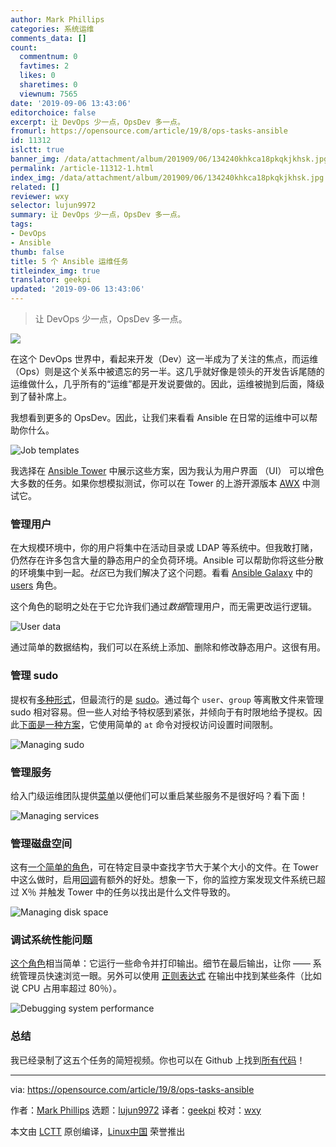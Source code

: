 ```yaml
---
author: Mark Phillips
categories: 系统运维
comments_data: []
count:
  commentnum: 0
  favtimes: 2
  likes: 0
  sharetimes: 0
  viewnum: 7565
date: '2019-09-06 13:43:06'
editorchoice: false
excerpt: 让 DevOps 少一点，OpsDev 多一点。
fromurl: https://opensource.com/article/19/8/ops-tasks-ansible
id: 11312
islctt: true
banner_img: /data/attachment/album/201909/06/134240khkca18pkqkjkhsk.jpg
permalink: /article-11312-1.html
index_img: /data/attachment/album/201909/06/134240khkca18pkqkjkhsk.jpg.thumb.jpg
related: []
reviewer: wxy
selector: lujun9972
summary: 让 DevOps 少一点，OpsDev 多一点。
tags:
- DevOps
- Ansible
thumb: false
title: 5 个 Ansible 运维任务
titleindex_img: true
translator: geekpi
updated: '2019-09-06 13:43:06'
---
```



> 
> 让 DevOps 少一点，OpsDev 多一点。
> 
> 
> 


![](/data/attachment/album/201909/06/134240khkca18pkqkjkhsk.jpg)


在这个 DevOps 世界中，看起来开发（Dev）这一半成为了关注的焦点，而运维（Ops）则是这个关系中被遗忘的另一半。这几乎就好像是领头的开发告诉尾随的运维做什么，几乎所有的“运维”都是开发说要做的。因此，运维被抛到后面，降级到了替补席上。


我想看到更多的 OpsDev。因此，让我们来看看 Ansible 在日常的运维中可以帮助你什么。


![Job templates](/data/attachment/album/201909/06/134315p4j9rj85j2ricztj.png "Job templates")


我选择在 [Ansible Tower](https://www.ansible.com/products/tower) 中展示这些方案，因为我认为用户界面 （UI） 可以增色大多数的任务。如果你想模拟测试，你可以在 Tower 的上游开源版本 [AWX](https://github.com/ansible/awx) 中测试它。


### 管理用户


在大规模环境中，你的用户将集中在活动目录或 LDAP 等系统中。但我敢打赌，仍然存在许多包含大量的静态用户的全负荷环境。Ansible 可以帮助你将这些分散的环境集中到一起。*社区*已为我们解决了这个问题。看看 [Ansible Galaxy](https://galaxy.ansible.com) 中的 [users](https://galaxy.ansible.com/singleplatform-eng/users) 角色。


这个角色的聪明之处在于它允许我们通过*数据*管理用户，而无需更改运行逻辑。


![User data](/data/attachment/album/201909/06/134319qgx28xmh42kkxd4m.png "User data")


通过简单的数据结构，我们可以在系统上添加、删除和修改静态用户。这很有用。


### 管理 sudo


提权有[多种形式](https://docs.ansible.com/ansible/latest/plugins/become.html)，但最流行的是 [sudo](https://www.sudo.ws/intro.html)。通过每个 `user`、`group` 等离散文件来管理 sudo 相对容易。但一些人对给予特权感到紧张，并倾向于有时限地给予提权。因此[下面是一种方案](https://github.com/phips/ansible-demos/tree/master/roles/sudo)，它使用简单的 `at` 命令对授权访问设置时间限制。


![Managing sudo](/data/attachment/album/201909/06/134321mazkpfkpyk8kvhta.png "Managing sudo")


### 管理服务


给入门级运维团队提供[菜单](https://docs.ansible.com/ansible-tower/latest/html/userguide/job_templates.html#surveys)以便他们可以重启某些服务不是很好吗？看下面！


![Managing services](/data/attachment/album/201909/06/134323pz2hh6vhugia6v63.png "Managing services")


### 管理磁盘空间


这有[一个简单的角色](https://github.com/phips/ansible-demos/tree/master/roles/disk)，可在特定目录中查找字节大于某个大小的文件。在 Tower 中这么做时，启用[回调](https://docs.ansible.com/ansible-tower/latest/html/userguide/job_templates.html#provisioning-callbacks)有额外的好处。想象一下，你的监控方案发现文件系统已超过 X％ 并触发 Tower 中的任务以找出是什么文件导致的。


![Managing disk space](/data/attachment/album/201909/06/134325ss6usssysszws6uy.png "Managing disk space")


### 调试系统性能问题


[这个角色](https://github.com/phips/ansible-demos/tree/master/roles/gather_debug)相当简单：它运行一些命令并打印输出。细节在最后输出，让你 —— 系统管理员快速浏览一眼。另外可以使用 [正则表达式](https://docs.ansible.com/ansible/latest/user_guide/playbooks_filters.html#regular-expression-filters) 在输出中找到某些条件（比如说 CPU 占用率超过 80％）。


![Debugging system performance](/data/attachment/album/201909/06/134332pxb8i0jm0hvjibcb.png "Debugging system performance")


### 总结


我已经录制了这五个任务的简短视频。你也可以在 Github 上找到[所有代码](https://github.com/phips/ansible-demos)！




---


via: <https://opensource.com/article/19/8/ops-tasks-ansible>


作者：[Mark Phillips](https://opensource.com/users/markphttps://opensource.com/users/adminhttps://opensource.com/users/alsweigarthttps://opensource.com/users/belljennifer43) 选题：[lujun9972](https://github.com/lujun9972) 译者：[geekpi](https://github.com/geekpi) 校对：[wxy](https://github.com/wxy)


本文由 [LCTT](https://github.com/LCTT/TranslateProject) 原创编译，[Linux中国](https://linux.cn/) 荣誉推出